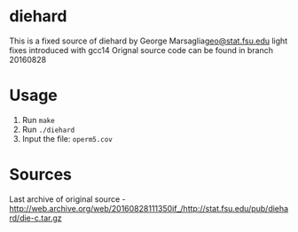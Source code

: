 # diehard
This is a fixed source of diehard by George Marsaglia<geo@stat.fsu.edu>
light fixes introduced with gcc14
Orignal source code can be found in branch 20160828

# Usage

1. Run `make`
1. Run `./diehard`
1. Input the file: `operm5.cov`

# Sources
Last archive of original source - http://web.archive.org/web/20160828111350if_/http://stat.fsu.edu/pub/diehard/die-c.tar.gz





